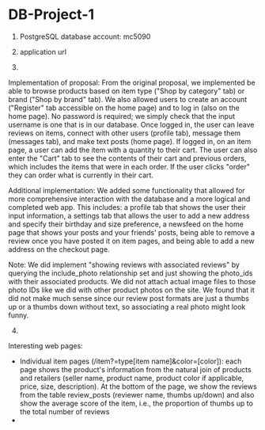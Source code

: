 # DB-Project-1

1. PostgreSQL database account: mc5090

2. application url

3.
Implementation of proposal: From the original proposal, we implemented be able to browse products based on item type ("Shop by category" tab) or brand ("Shop by brand" tab). We also allowed users to create an account ("Register" tab accessible on the home page) and to log in (also on the home page). No password is required; we simply check that the input username is one that is in our database. Once logged in, the user can leave reviews on items, connect with other users (profile tab), message them (messages tab), and make text posts (home page). If logged in, on an item page, a user can add the item with a quantity to their cart. The user can also enter the "Cart" tab to see the contents of their cart and previous orders, which includes the items that were in each order. If the user clicks "order" they can order what is currently in their cart.

 Additional implementation: We added some functionality that allowed for more comprehensive interaction with the database and a more logical and completed web app.
 This includes: a profile tab that shows the user their input information, a settings tab that allows the user to add a new address and specify their birthday and
 size preference, a newsfeed on the home page that shows your posts and your friends' posts, being able to remove a review once you have posted it on item pages,
 and being able to add a new address on the checkout page.

Note: We did implement "showing reviews with associated reviews" by querying the include_photo relationship set and just showing the photo_ids with their associated products. We did not attach actual image files to those photo IDs like we did with other product photos on the site. We found that it did not make much sense since our review post formats are just a thumbs up or a thumbs down without text, so associating a real photo might look funny.

4.
Interesting web pages:
- Individual item pages (/item?=type[item name]&color=[color]): each page shows the product's information from the natural join of products and retailers (seller name, product name, product color if applicable, price, size, description). At the bottom of the page, we show the reviews from the table review_posts (reviewer name, thumbs up/down) and also show the average score of the item, i.e., the proportion of thumbs up to the total number of reviews
- 
